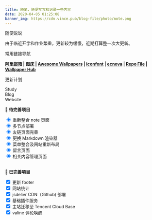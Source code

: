 ```yaml
---
title: 随笔，随便写写和记录一些内容
date: 2020-04-05 01:25:08
banner_img: https://cdn.vince.pub/blog-file/photo/note.png
---
```


<p class="note note-success">随便说说</p>

由于临近开学和作业繁重，更新较为缓慢，近期打算整一次大更新。

<p class="note note-primary">常用链接导航</p>

**[阿里邮箱](https://qiye.aliyun.com/ ) | [图床](https://imgchr.com/ ) | [Awesome Wallpapers](https://wallhaven.cc ) | [iconfont](https://www.iconfont.cn ) | [ecnova](https://trench.ecnova.com/ ) | [Repo File](https://cdn.jsdelivr.net/gh/vinceying/blog-file@eb13514517dbd62db37641637ce6db7c52bad1e5/ ) | [Wallpaper Hub](https://wallpaperhub.app/ )**

<p class="note note-info">更新计划</p>

<div id="html-partial">
 <link rel="stylesheet" href="https://cdn.vince.pub/blog-file/css/circlechart.css">
    <div id="percent">
        <div class="circlechart" data-percentage="-50">Study</div>
        <div class="circlechart" data-percentage="60">Blog</div>
        <div class="circlechart" data-percentage="30">Website</div>
    </div>
    <script>
        window.jQuery || document.write('<script src="https://cdn.staticfile.org/jquery/3.4.1/jquery.min.js"><\/script>')
    </script>
    <script src="https://cdn.vince.pub/blog-file/js/circlechart.js"></script>
    <script>
        $('.circlechart').circlechart(); // Initialization
    </script>
</div>

**🚀 待完善项目**
<div class="icheck-material-teal">
    <input type="radio" checked id="teal2" name="do-1" />
    <label for="teal2">重新整合 note 页面</label>
</div>
<div class="icheck-material-teal">
    <input type="radio" checked id="teal2" name="do-2" />
    <label for="teal2">多节点部署</label>
</div>
<div class="icheck-material-teal">
    <input type="radio" checked id="teal2" name="do-4" />
    <label for="teal2">友链页面完善</label>
</div>
<div class="icheck-material-teal">
    <input type="radio" checked id="teal2" name="do-5" />
    <label for="teal2">更换 Markdown 渲染器</label>
</div>
<div class="icheck-material-teal">
    <input type="radio" checked id="teal2" name="do-6" />
    <label for="teal2">菜单整合及网站重新布局</label>
</div>
<div class="icheck-material-teal">
    <input type="radio" checked id="teal2" name="do-7" />
    <label for="teal2">留言页面</label>
</div>
<div class="icheck-material-teal">
    <input type="radio" checked id="teal2" name="do-8" />
    <label for="teal2">相关内容管理页面</label>
</div>
<br>

**🍉 已完善项目**
<div class="icheck-material-teal">
    <input type="checkbox" checked id="td-1" />
    <label for="teal">更新 footer</label>
</div>
<div class="icheck-material-teal">
    <input type="checkbox" checked id="td-2" />
    <label for="tea1">网站统计</label>
</div>
<div class="icheck-material-teal">
    <input type="checkbox" checked id="td-3" />
    <label for="tea1">jsdelivr CDN（Github) 部署</label>
</div>
<div class="icheck-material-teal">
    <input type="checkbox" checked id="td-4" />
    <label for="tea1">基础插件服务</label>
</div>
<div class="icheck-material-teal">
    <input type="checkbox" checked id="td-5" />
    <label for="tea1">主站迁移至 Tencent Cloud Base</label>
</div>
<div class="icheck-material-teal">
    <input type="checkbox" checked id="td-5" />
    <label for="tea1">valine 评论唤醒</label>
</div>